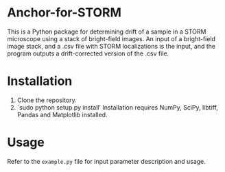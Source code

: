 # Anchor-for-STORM

This is a Python package for determining drift of a sample in a STORM microscope using a stack of bright-field images. An input of a bright-field image stack, and a .csv file with STORM localizations is the input, and the program outputs a drift-corrected version of the .csv file.

# Installation
 1. Clone the repository.
 2. `sudo python setup.py install'
Installation requires NumPy, SciPy, libtiff, Pandas and Matplotlib installed.

# Usage
Refer to the `example.py` file for input parameter description and usage.
